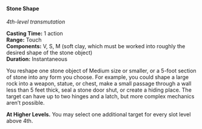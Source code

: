 #### Stone Shape
<!-- markdownlint-disable link-image-reference-definitions -->
[_metadata_:spell_name]:- "Stone Shape"
[_metadata_:spell_level]:- "4"
[_metadata_:spell_school]:- "transmutation"
[_metadata_:ritual]:- "false"
[_metadata_:casting_time_amount]:- "1"
[_metadata_:casting_time_unit]:- "action"
[_metadata_:range]:- "Touch"
[_metadata_:target]:- "one stone object of Medium size or smaller, or a 5-foot section of stone"
[_metadata_:components_verbal]:- "true"
[_metadata_:components_somatic]:- "true"
[_metadata_:components_material]:- "true"
[_metadata_:components_material_description]:- "soft clay, which must be worked into roughly the desired shape of the stone object"
[_metadata_:duration]:- "Instantaneous"
[_metadata_:concentration]:- "false"
[_metadata_:compared_to_wotc_srd_5.1]:- "mechanics_different_wording_different"
[_metadata_:compared_to_a5e_srd]:- "mechanics_same_wording_different"
<!-- markdownlint-disable-next-line no-emphasis-as-heading -->
_4th-level transmutation_

**Casting Time:** 1 action \
**Range:** Touch \
**Components:** V, S, M (soft clay, which must be worked into roughly the desired shape of the stone object) \
**Duration:** Instantaneous

You reshape one stone object of Medium size or smaller, or a 5-foot section of stone into any form you choose.
For example, you could shape a large rock into a weapon, statue, or chest, make a small passage through a wall less than 5 feet thick, seal a stone door shut, or create a hiding place.
The target can have up to two hinges and a latch, but more complex mechanics aren’t possible.

**At Higher Levels.**
You may select one additional target for every slot level above 4th.
